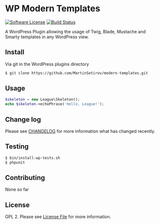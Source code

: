 # WP Modern Templates

[![Software License][ico-license]](LICENSE.txt)
[![Build Status][ico-travis]][link-travis]

A WordPress Plugin allowing the usage of Twig, Blade, Mustache and Smarty templates in any WordPress view.

## Install

Via git in the WordPress plugins directory

``` bash
$ git clone https://github.com/MartinSotirov/modern-templates.git
```

## Usage

``` php
$skeleton = new League\Skeleton();
echo $skeleton->echoPhrase('Hello, League!');
```

## Change log

Please see [CHANGELOG](CHANGELOG.md) for more information what has changed recently.

## Testing

``` bash
$ bin/install-wp-tests.sh
$ phpunit
```

## Contributing

None so far

## License

GPL 2. Please see [License File](LICENSE.md) for more information.

[ico-license]: https://camo.githubusercontent.com/1e084a16de2002b053b5087d7c652941091cc5ea/687474703a2f2f696d672e736869656c64732e696f2f62616467652f6c6963656e73652d47504c76322d627269676874677265656e2e737667
[ico-travis]: https://travis-ci.org/MartinSotirov/modern-templates.svg?branch=master
[ico-scrutinizer]: https://img.shields.io/scrutinizer/coverage/g/:vendor/:package_name.svg?style=flat-square

[link-travis]: https://travis-ci.org/MartinSotirov/modern-templates
[link-author]: https://github.com/MartinSotirov
